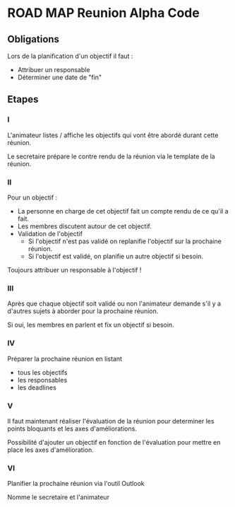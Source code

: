 # ROAD MAP Reunion Alpha Code

## Obligations

Lors de la planification d'un objectif il faut :

- Attribuer un responsable
- Déterminer une date de "fin"

## Etapes

### I

L'animateur listes / affiche les objectifs qui vont être abordé durant cette réunion.

Le secretaire prépare le contre rendu de la réunion via le template de la réunion.

### II

Pour un objectif :

- La personne en charge de cet objectif fait un compte rendu de ce qu'il a fait.
- Les membres discutent autour de cet objectif.
- Validation de l'objectif
    - Si l'objectif n'est pas validé on replanifie l'objectif sur la prochaine réunion.
    - Si l'objectif est validé, on planifie un autre objectif si besoin.

Toujours attribuer un responsable à l'objectif !

### III

Après que chaque objectif soit validé ou non l'animateur demande s'il y a d'autres sujets à aborder pour la prochaine réunion.

Si oui, les membres en parlent et fix un objectif si besoin.

### IV

Préparer la prochaine réunion en listant

- tous les objectifs
- les responsables
- les deadlines

### V

Il faut maintenant réaliser l'évaluation de la réunion pour determiner les points bloquants et les axes d'améliorations.

Possibilité d'ajouter un objectif en fonction de l'évaluation pour mettre en place les axes d'amélioration.

### VI

Planifier la prochaine réunion via l'outil Outlook

Nomme le secretaire et l'animateur